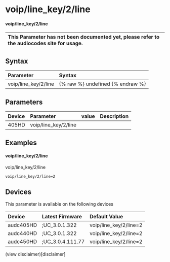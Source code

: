 ﻿---
description: voip/line_key/2/line
search: false
---

# voip/line_key/2/line

#### voip/line_key/2/line


| This Parameter has not been documented yet, please refer to the audiocodes site for usage.  |
| :--- |

## Syntax
| Parameter | Syntax |
| :--- | :--- |
|voip/line_key/2/line | {% raw %} undefined {% endraw %} |

## Parameters
|Device|Parameter|value|Description|
|:---|:---|:---|:---|
| 405HD | voip/line_key/2/line |  |  |

## Examples
#### voip/line_key/2/line

voip/line_key/2/line

```
voip/line_key/2/line=2
```

## Devices
This parameter is available on the following devices

| Device | Latest Firmware | Default Value |
|:---|:---|:---|
| audc405HD | ;UC_3.0.1.322 | voip/line_key/2/line=2 
| audc440HD | ;UC_3.0.1.322 | voip/line_key/2/line=2 
| audc450HD | ;UC_3.0.4.111.77 | voip/line_key/2/line=2 

(view disclaimer)[disclaimer]
